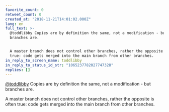```yaml
---
favorite_count: 0
retweet_count: 0
created_at: "2018-11-21T14:01:02.000Z"
lang: en
full_text: >-
  @toddlibby Copies are by definition the same, not a modification - but
  branches are.


  A master branch does not control other branches, rather the opposite is often
  true: code gets merged into the main branch from other branches.
in_reply_to_screen_name: toddlibby
in_reply_to_status_id_str: "1065237782027747328"
replies: []
---
```


[@toddlibby](https://twitter.com/toddlibby) Copies are by definition the same,
not a modification - but branches are.

A master branch does not control other branches, rather the opposite is often
true: code gets merged into the main branch from other branches.

